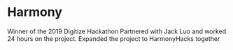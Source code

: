 # Harmony
Winner of the 2019 Digitize Hackathon
Partnered with Jack Luo and worked 24 hours on the project. Expanded the project to HarmonyHacks together
